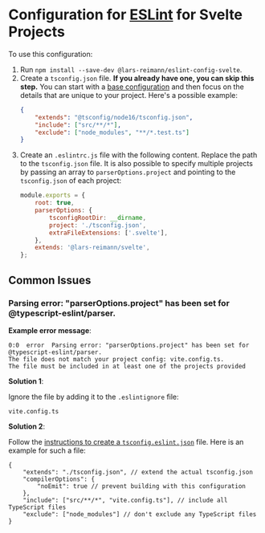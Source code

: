 # Configuration for [ESLint](https://eslint.org/) for Svelte Projects

To use this configuration:

1. Run `npm install --save-dev @lars-reimann/eslint-config-svelte`.
2. Create a `tsconfig.json` file. **If you already have one, you can skip this step.** You can start with a [base configuration](https://github.com/tsconfig/bases/) and then focus on the details that are unique to your project. Here's a possible example:
    ```json
    {
        "extends": "@tsconfig/node16/tsconfig.json",
        "include": ["src/**/*"],
        "exclude": ["node_modules", "**/*.test.ts"]
    }
    ```
3. Create an `.eslintrc.js` file with the following content. Replace the path to the `tsconfig.json` file. It is also possible to specify multiple projects by passing an array to `parserOptions.project` and pointing to the `tsconfig.json` of each project:
    ```js
    module.exports = {
        root: true,
        parserOptions: {
            tsconfigRootDir: __dirname,
            project: './tsconfig.json',
            extraFileExtensions: ['.svelte'],
        },
        extends: '@lars-reimann/svelte',
    };
    ```

## Common Issues

### Parsing error: "parserOptions.project" has been set for @typescript-eslint/parser.

**Example error message**:

```
0:0  error  Parsing error: "parserOptions.project" has been set for @typescript-eslint/parser.
The file does not match your project config: vite.config.ts.
The file must be included in at least one of the projects provided
```

**Solution 1**:

Ignore the file by adding it to the `.eslintignore` file:

```
vite.config.ts
```

**Solution 2**:

Follow the [instructions to create a `tsconfig.eslint.json`](https://typescript-eslint.io/linting/typed-linting/monorepos#one-root-tsconfigjson) file. Here is an example for such a file:

```json5
{
    "extends": "./tsconfig.json", // extend the actual tsconfig.json
    "compilerOptions": {
        "noEmit": true // prevent building with this configuration
    },
    "include": ["src/**/*", "vite.config.ts"], // include all TypeScript files
    "exclude": ["node_modules"] // don't exclude any TypeScript files
}
```
